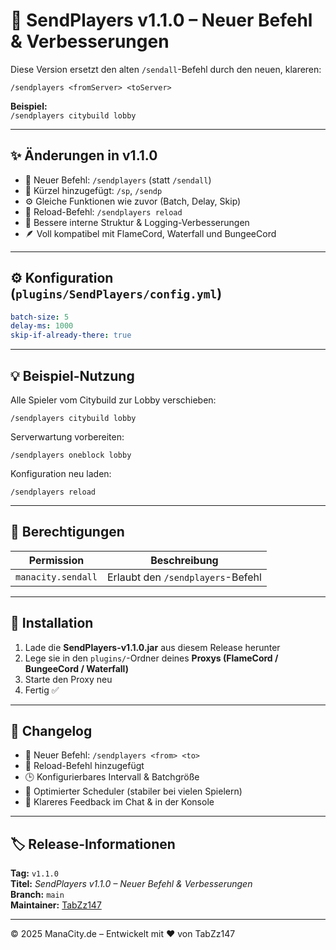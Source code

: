 # 🚀 SendPlayers v1.1.0 – Neuer Befehl & Verbesserungen

Diese Version ersetzt den alten `/sendall`-Befehl durch den neuen, klareren:

```
/sendplayers <fromServer> <toServer>
```

**Beispiel:**  
`/sendplayers citybuild lobby`

---

## ✨ Änderungen in v1.1.0
- 🔁 Neuer Befehl: `/sendplayers` (statt `/sendall`)
- 🧭 Kürzel hinzugefügt: `/sp`, `/sendp`
- ⚙️ Gleiche Funktionen wie zuvor (Batch, Delay, Skip)
- 💬 Reload-Befehl: `/sendplayers reload`
- 🧠 Bessere interne Struktur & Logging-Verbesserungen
- 🪶 Voll kompatibel mit FlameCord, Waterfall und BungeeCord

---

## ⚙️ Konfiguration (`plugins/SendPlayers/config.yml`)
```yaml
batch-size: 5
delay-ms: 1000
skip-if-already-there: true
```

---

## 💡 Beispiel-Nutzung
Alle Spieler vom Citybuild zur Lobby verschieben:
```
/sendplayers citybuild lobby
```

Serverwartung vorbereiten:
```
/sendplayers oneblock lobby
```

Konfiguration neu laden:
```
/sendplayers reload
```

---

## 🔐 Berechtigungen
| Permission | Beschreibung |
|-------------|---------------|
| `manacity.sendall` | Erlaubt den `/sendplayers`-Befehl |

---

## 🧱 Installation
1. Lade die **SendPlayers-v1.1.0.jar** aus diesem Release herunter  
2. Lege sie in den `plugins/`-Ordner deines **Proxys (FlameCord / BungeeCord / Waterfall)**  
3. Starte den Proxy neu  
4. Fertig ✅

---

## 🧾 Changelog
- 🔄 Neuer Befehl: `/sendplayers <from> <to>`
- 🧠 Reload-Befehl hinzugefügt
- 🕒 Konfigurierbares Intervall & Batchgröße
- 🧹 Optimierter Scheduler (stabiler bei vielen Spielern)
- 💬 Klareres Feedback im Chat & in der Konsole

---

## 🏷️ Release-Informationen
**Tag:** `v1.1.0`  
**Titel:** *SendPlayers v1.1.0 – Neuer Befehl & Verbesserungen*  
**Branch:** `main`  
**Maintainer:** [TabZz147](https://github.com/TabZz147)

---

© 2025 ManaCity.de – Entwickelt mit ❤️ von TabZz147
